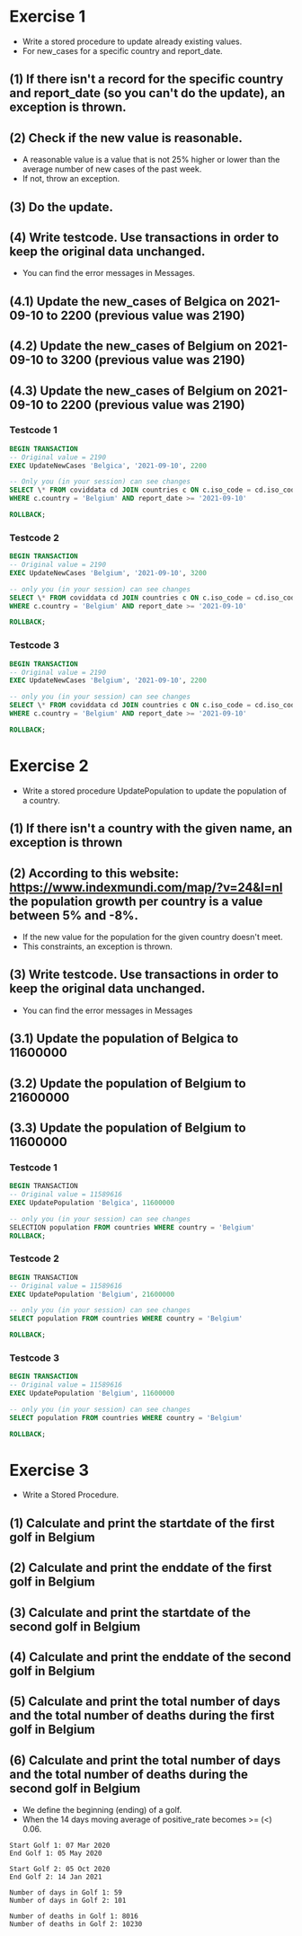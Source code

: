 # Exercise 1

- Write a stored procedure to update already existing values.
- For new_cases for a specific country and report_date.

## (1) If there isn't a record for the specific country and report_date (so you can't do the update), an exception is thrown.

## (2) Check if the new value is reasonable.

- A reasonable value is a value that is not 25% higher or lower than the average number of new cases of the past week.
- If not, throw an exception.

## (3) Do the update.

## (4) Write testcode. Use transactions in order to keep the original data unchanged.

- You can find the error messages in Messages.

## (4.1) Update the new_cases of Belgica on 2021-09-10 to 2200 (previous value was 2190)

## (4.2) Update the new_cases of Belgium on 2021-09-10 to 3200 (previous value was 2190)

## (4.3) Update the new_cases of Belgium on 2021-09-10 to 2200 (previous value was 2190)

### Testcode 1

```sql
BEGIN TRANSACTION
-- Original value = 2190
EXEC UpdateNewCases 'Belgica', '2021-09-10', 2200

-- Only you (in your session) can see changes
SELECT \* FROM coviddata cd JOIN countries c ON c.iso_code = cd.iso_code
WHERE c.country = 'Belgium' AND report_date >= '2021-09-10'

ROLLBACK;
```

### Testcode 2

```sql
BEGIN TRANSACTION
-- Original value = 2190
EXEC UpdateNewCases 'Belgium', '2021-09-10', 3200

-- only you (in your session) can see changes
SELECT \* FROM coviddata cd JOIN countries c ON c.iso_code = cd.iso_code
WHERE c.country = 'Belgium' AND report_date >= '2021-09-10'

ROLLBACK;
```

### Testcode 3

```sql
BEGIN TRANSACTION
-- Original value = 2190
EXEC UpdateNewCases 'Belgium', '2021-09-10', 2200

-- only you (in your session) can see changes
SELECT \* FROM coviddata cd JOIN countries c ON c.iso_code = cd.iso_code
WHERE c.country = 'Belgium' AND report_date >= '2021-09-10'

ROLLBACK;
```

# Exercise 2

- Write a stored procedure UpdatePopulation to update the population of a country.

## (1) If there isn't a country with the given name, an exception is thrown

## (2) According to this website: https://www.indexmundi.com/map/?v=24&l=nl the population growth per country is a value between 5% and -8%.

- If the new value for the population for the given country doesn't meet.
- This constraints, an exception is thrown.

## (3) Write testcode. Use transactions in order to keep the original data unchanged.

- You can find the error messages in Messages

## (3.1) Update the population of Belgica to 11600000

## (3.2) Update the population of Belgium to 21600000

## (3.3) Update the population of Belgium to 11600000

### Testcode 1

```sql
BEGIN TRANSACTION 
-- Original value = 11589616
EXEC UpdatePopulation 'Belgica', 11600000

-- only you (in your session) can see changes
SELECTION population FROM countries WHERE country = 'Belgium'
ROLLBACK;
```

### Testcode 2

```sql
BEGIN TRANSACTION 
-- Original value = 11589616
EXEC UpdatePopulation 'Belgium', 21600000

-- only you (in your session) can see changes
SELECT population FROM countries WHERE country = 'Belgium'

ROLLBACK;
```

### Testcode 3

```sql
BEGIN TRANSACTION
-- Original value = 11589616
EXEC UpdatePopulation 'Belgium', 11600000

-- only you (in your session) can see changes
SELECT population FROM countries WHERE country = 'Belgium'

ROLLBACK;
```

# Exercise 3

- Write a Stored Procedure.

## (1) Calculate and print the startdate of the first golf in Belgium

## (2) Calculate and print the enddate of the first golf in Belgium

## (3) Calculate and print the startdate of the second golf in Belgium

## (4) Calculate and print the enddate of the second golf in Belgium

## (5) Calculate and print the total number of days and the total number of deaths during the first golf in Belgium

## (6) Calculate and print the total number of days and the total number of deaths during the second golf in Belgium

- We define the beginning (ending) of a golf.
- When the 14 days moving average of positive_rate becomes >= (<) 0.06.

```
Start Golf 1: 07 Mar 2020
End Golf 1: 05 May 2020

Start Golf 2: 05 Oct 2020
End Golf 2: 14 Jan 2021

Number of days in Golf 1: 59
Number of days in Golf 2: 101

Number of deaths in Golf 1: 8016
Number of deaths in Golf 2: 10230
```
